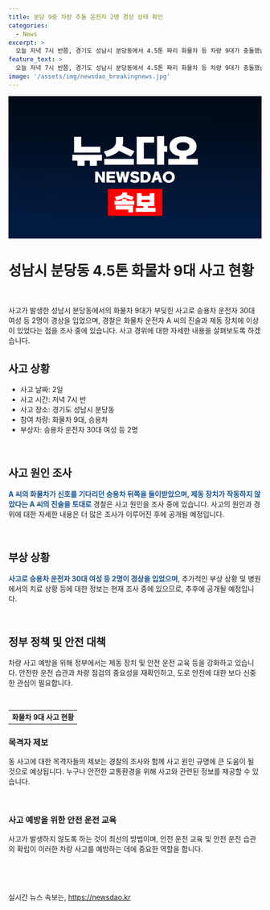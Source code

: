 ```yaml
---
title: 분당 9중 차량 추돌 운전자 2명 경상 상태 확인
categories:
  - News
excerpt: >
  오늘 저녁 7시 반쯤, 경기도 성남시 분당동에서 4.5톤 짜리 화물차 등 차량 9대가 충돌했습니다. 승용차 운전자 30대 여성 등 2명이 경미한 부상을 입었습니다. 경찰은 화물차가 신호를 기다리던 승용차 뒤쪽을 들이받으며 연이어 추돌한 것으로 확인했으며, 제동장치가 작동하지 않았다는 운전자의 진술을 조사 중입니다. 사고 경위에 대한 자세한 내용은 계속 조사 중이니, 계속해서 관심을 가져주시기 바랍니다. [YTN 뉴스 바로가기]
feature_text: >
  오늘 저녁 7시 반쯤, 경기도 성남시 분당동에서 4.5톤 짜리 화물차 등 차량 9대가 충돌했습니다. 승용차 운전자 30대 여성 등 2명이 경미한 부상을 입었습니다. 경찰은 화물차가 신호를 기다리던 승용차 뒤쪽을 들이받으며 연이어 추돌한 것으로 확인했으며, 제동장치가 작동하지 않았다는 운전자의 진술을 조사 중입니다. 사고 경위에 대한 자세한 내용은 계속 조사 중이니, 계속해서 관심을 가져주시기 바랍니다. [YTN 뉴스 바로가기]
image: '/assets/img/newsdao_breakingnews.jpg'
---
```


<p><img src="/assets/img/newsdao_breakingnews.jpg" alt="flaretime 속보" /></p>

<h1>성남시 분당동 4.5톤 화물차 9대 사고 현황</h1>

<p data-ke-size="size16">&nbsp;</p>

<p>사고가 발생한 성남시 분당동에서의 화물차 9대가 부딪힌 사고로 승용차 운전자 30대 여성 등 2명이 경상을 입었으며, 경찰은 화물차 운전자 A 씨의 진술과 제동 장치에 이상이 있었다는 점을 조사 중에 있습니다. 사고 경위에 대한 자세한 내용을 살펴보도록 하겠습니다.</p>

<h2 data-ke-size="size26">사고 상황</h2>

<ul>
<li>사고 날짜: 2일</li>
<li>사고 시간: 저녁 7시 반</li>
<li>사고 장소: 경기도 성남시 분당동</li>
<li>참여 차량: 화물차 9대, 승용차</li>
<li>부상자: 승용차 운전자 30대 여성 등 2명</li>
</ul>

<p data-ke-size="size16">&nbsp;</p>

<h2 data-ke-size="size26">사고 원인 조사</h2>

<p><b><span style="color: #1a5490;">A 씨의 화물차가 신호를 기다리던 승용차 뒤쪽을 들이받았으며, 제동 장치가 작동하지 않았다는 A 씨의 진술을 토대로</span></b> 경찰은 사고 원인을 조사 중에 있습니다. 사고의 원인과 경위에 대한 자세한 내용은 더 많은 조사가 이루어진 후에 공개될 예정입니다.</p>

<p data-ke-size="size16">&nbsp;</p>

<h2 data-ke-size="size26">부상 상황</h2>

<p><b><span style="color: #1a5490;">사고로 승용차 운전자 30대 여성 등 2명이 경상을 입었으며</span></b>, 추가적인 부상 상황 및 병원에서의 치료 상황 등에 대한 정보는 현재 조사 중에 있으므로, 추후에 공개될 예정입니다.</p>

<p data-ke-size="size16">&nbsp;</p>

<h2 data-ke-size="size26">정부 정책 및 안전 대책</h2>

<p>차량 사고 예방을 위해 정부에서는 제동 장치 및 안전 운전 교육 등을 강화하고 있습니다. 안전한 운전 습관과 차량 점검의 중요성을 재확인하고, 도로 안전에 대한 보다 신중한 관심이 필요합니다.</p>

<p data-ke-size="size16">&nbsp;</p>

<table>
<tbody>
<tr>
<td style="text-align: center; height: 17px;"><b>화물차 9대 사고 현황</b></td>
</tr>
</tbody>
</table>

<h3>목격자 제보</h3>

<p>동 사고에 대한 목격자들의 제보는 경찰의 조사와 함께 사고 원인 규명에 큰 도움이 될 것으로 예상됩니다. 누구나 안전한 교통환경을 위해 사고와 관련된 정보를 제공할 수 있습니다.</p>

<p data-ke-size="size16">&nbsp;</p>

<h3>사고 예방을 위한 안전 운전 교육</h3>

<p>사고가 발생하지 않도록 하는 것이 최선의 방법이며, 안전 운전 교육 및 안전 운전 습관의 확립이 이러한 차량 사고를 예방하는 데에 중요한 역할을 합니다.</p>

<p data-ke-size="size16">&nbsp;</p>

<p data-ke-size="size16">&nbsp;</p>
실시간 뉴스 속보는, <a href="https://newsdao.kr" rel="dofollow">https://newsdao.kr</a>


